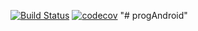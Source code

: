 [![Build Status](https://travis-ci.com/matthieulourme/progAndroid.svg?branch=master)](https://travis-ci.com/matthieulourme/progAndroid)
[![codecov](https://codecov.io/gh/matthieulourme/progAndroid/branch/master/graph/badge.svg)](https://codecov.io/gh/matthieulourme/progAndroid)
"# progAndroid"
